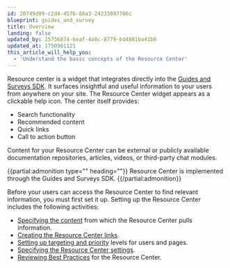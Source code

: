 ```yaml
---
id: 20749d99-c2d4-4576-80a3-24233897706c
blueprint: guides_and_survey
title: Overview
landing: false
updated_by: 15756874-6eaf-4a8c-8779-bd4081ba41b6
updated_at: 1750961121
this_article_will_help_you:
  - 'Understand the basic concepts of the Resource Center'
---
```

Resource center is a widget that integrates directly into the [Guides and Surveys SDK](/docs/guides-and-surveys/sdk#content-security-policy-csp). It surfaces insightful and useful information to your users from anywhere on your site. The Resource Center widget appears as a clickable help icon. The center itself provides:
- Search functionality
- Recommended content
- Quick links
- Call to action button

Content for your Resource Center can be external or publicly available documentation repositories, articles, videos, or third-party chat modules.

{{partial:admonition type="" heading=""}}
Resource Center is implemented through the Guides and Surveys SDK. 
{{/partial:admonition}}

Before your users can access the Resource Center to find relevant information, you must first set it up. Setting up the Resource Center includes the following activities:
- [Specifying the content][def] from which the Resource Center pulls information.
- [Creating the Resource Center links](/docs/guides-and-surveys/resource-center-recommendation-sets).
- [Setting up targeting and priority](/docs/guides-and-surveys/resource-center-targeting-recommendations) levels for users and pages.
- [Specifying the Resource Center settings](/docs/guides-and-surveys/resource-center-settings).
- [Reviewing Best Practices](/docs/guides-and-surveys/resource-center-best-practices) for the Resource Center.

[def]: /docs/guides-and-surveys/resource-center-source-content
